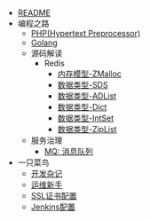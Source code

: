 * [README](/README.md)
* 编程之路
   * [PHP(Hypertext Preprocessor)](/articals/prog.language.php.md)
   * [Golang](/articals/prog.language.go.md)
   * 源码解读
      * Redis
         * [内存模型-ZMalloc](/articals/Redis/Redis内存模型-zmalloc.md)
         * [数据类型-SDS](/articals/Redis/Redis数据类型-SDS解析.md)
         * [数据类型-ADList](/articals/Redis/Redis数据类型-ADList解析.md)
         * [数据类型-Dict](/articals/Redis/Redis数据类型-DICT解析.md)
         * [数据类型-IntSet](/articals/Redis/Redis数据类型-IntSet解析.md)
         * [数据类型-ZipList](/articals/Redis/Redis数据类型-ZipList解析.md)
   * 服务治理
     * [MQ: 消息队列](/articals/srv.mq.md)
* 一只菜鸟
   * [开发杂记](/articals/storm.dev.md)
   * [运维新手](/articals/storm.devops.md)
   * [SSL证书配置](/articals/conf.ssl.md)
   * [Jenkins配置](/articals/conf.jenkins.md)
